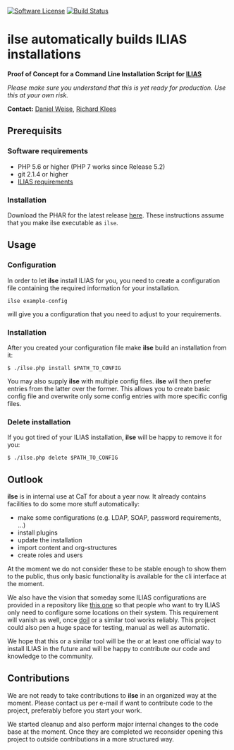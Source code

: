 [![Software License](https://img.shields.io/aur/license/yaourt.svg?style=round-square)](LICENSE.md)
[![Build Status](https://travis-ci.com/conceptsandtraining/ilias-tool-ilse.svg?token=S5A6thmo2LVbsWtZHFUA&branch=master)](https://travis-ci.com/conceptsandtraining/ilias-tool-ilse)

# **ilse** automatically builds ILIAS installations
**Proof of Concept for a Command Line Installation Script for [ILIAS](https://github.com/ILIAS-eLearning/ILIAS)**

*Please make sure you understand that this is yet ready for production. Use this at your own risk.*

**Contact:** [Daniel Weise](https://github.com/daniwe4), [Richard Klees](https://github.com/klees)

## Prerequisits

### Software requirements
* PHP 5.6 or higher (PHP 7 works since Release 5.2)
* git 2.1.4 or higher
* [ILIAS requirements](https://github.com/ILIAS-eLearning/ILIAS/blob/trunk/docs/configuration/install.md)

### Installation
Download the PHAR for the latest release [here](https://github.com/conceptsandtraining/ilias-tool-ilse/releases).
These instructions assume that you make ilse executable as `ilse`.

## Usage

### Configuration
In order to let **ilse** install ILIAS for you, you need to create a configuration file
containing the required information for your installation.

```
ilse example-config
```

will give you a configuration that you need to adjust to your requirements.

### Installation
After you created your configuration file make **ilse** build an installation
from it:

```
$ ./ilse.php install $PATH_TO_CONFIG
```

You may also supply **ilse** with multiple config files. **ilse** will then prefer
entries from the latter over the former. This allows you to create basic config
file and overwrite only some config entries with more specific config files.

### Delete installation
If you got tired of your ILIAS installation, **ilse** will be happy to remove
it for you:

```
$ ./ilse.php delete $PATH_TO_CONFIG
```

## Outlook
**ilse** is in internal use at CaT for about a year now. It already contains
facilities to do some more stuff automatically:

* make some configurations (e.g. LDAP, SOAP, password requirements, ...)
* install plugins
* update the installation
* import content and org-structures
* create roles and users

At the moment we do not consider these to be stable enough to show them
to the public, thus only basic functionality is available for the cli interface
at the moment.

We also have the vision that someday some ILIAS configurations are provided
in a repository like [this one](github.com/conceptsandtraining/ilias-configs-public)
so that people who want to try ILIAS only need to configure some locations
on their system. This requirement will vanish as well, once [doil](github.com/conceptsandtraining/ilias-tool-doil)
or a similar tool works reliably. This project could also pen a huge space
for testing, manual as well as automatic.

We hope that this or a similar tool will be the or at least one official
way to install ILIAS in the future and will be happy to contribute our
code and knowledge to the community.

## Contributions
We are not ready to take contributions to **ilse** in an organized way at the moment.
Please contact us per e-mail if want to contribute code to the project, preferably
before you start your work.

We started cleanup and also perform major internal changes to the code base at the
moment. Once they are completed we reconsider opening this project to outside 
contributions in a more structured way.
